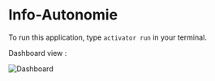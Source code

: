 Info-Autonomie
=================================

To run this application, type `activator run` in your terminal.

Dashboard view :

![Dashboard](https://github.com/Cedric-Huguenin/PI-InfoAutonomie/raw/develop/doc/img/Home.png)
